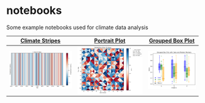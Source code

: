 # notebooks

Some example notebooks used for climate data analysis

| [Climate Stripes](example_notebooks/climate_stripes.ipynb)      | [Portrait Plot](example_notebooks/portrait_plot.ipynb)      | [Grouped Box Plot](gallery/grouped_box_plot.png)      |
|--------------|--------------|--------------|
| [![Image 1](gallery/climate_stripes.png)](example_notebooks/climate_stripes.ipynb) | [![Image 2](gallery/portrait_plot.png)](example_notebooks/portrait_plot.ipynb) | [![Image 3](gallery/grouped_box_plot.png)](example_notebooks/grouped_box_plot.ipynb) |
